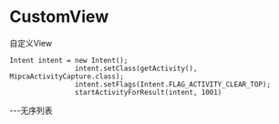 # CustomView
自定义View
```
Intent intent = new Intent();
                intent.setClass(getActivity(), MipcaActivityCapture.class);
                intent.setFlags(Intent.FLAG_ACTIVITY_CLEAR_TOP);
                startActivityForResult(intent, 1001)
```         
---无序列表
               

